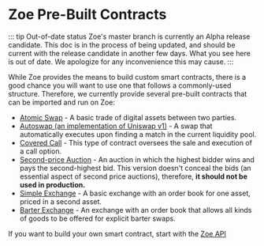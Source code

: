 # Zoe Pre-Built Contracts

<Zoe-Version/>

::: tip Out-of-date status
Zoe's master branch is currently an Alpha release candidate. This doc is in the process of
being updated, and should be current with the release candidate in another few days. What you
see here is out of date. We apologize for any inconvenience this may cause.
:::

While Zoe provides the means to build custom smart contracts, there is a good chance you will
want to use one that follows a commonly-used structure. Therefore, we currently provide several
pre-built contracts that can be imported and run on Zoe:

- [Atomic Swap](./atomic-swap) - A basic trade of digital assets between two parties.
- [Autoswap (an implementation of Uniswap v1)](./autoswap) - A swap
  that automatically executes upon finding a match in the current liquidity pool.
- [Covered Call](./covered-call) - This type of contract oversees the sale and execution of a
  call option.
- [Second-price Auction](./second-price-auction) - An auction in which the highest bidder wins
  and pays the second-highest bid. This version doesn't conceal the bids (an essential aspect
  of second price auctions), therefore, <b>it should not be used in production.</b>
- [Simple Exchange](./simple-exchange) - A basic exchange with an order book for one asset,
  priced in a second asset.
- [Barter Exchange](./barter-exchange) - An exchange with an order book that allows all kinds of goods to be offered for explicit barter swaps.

If you want to build your own smart contract, start with the [Zoe API](../../api/README.md)
